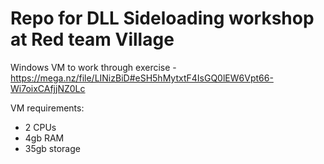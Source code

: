 # Repo for DLL Sideloading workshop at Red team Village

Windows VM to work through exercise - https://mega.nz/file/LINizBiD#eSH5hMytxtF4IsGQ0lEW6Vpt66-Wi7oixCAfjjNZ0Lc

VM requirements:
* 2 CPUs
* 4gb RAM
* 35gb storage
